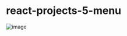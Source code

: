 # react-projects-5-menu
![image](https://user-images.githubusercontent.com/42731246/163580784-0c33698e-22bd-40bc-bd6c-c807750e2979.png)
